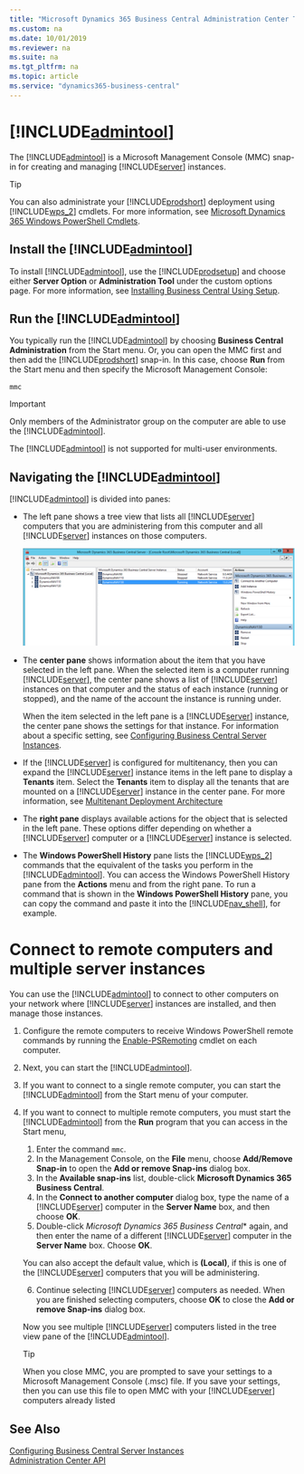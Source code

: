 ```yaml
---
title: "Microsoft Dynamics 365 Business Central Administration Center Tool"
ms.custom: na
ms.date: 10/01/2019
ms.reviewer: na
ms.suite: na
ms.tgt_pltfrm: na
ms.topic: article
ms.service: "dynamics365-business-central"
---
```


# [!INCLUDE[admintool](../developer/includes/admintool.md)]
The [!INCLUDE[admintool](../developer/includes/admintool.md)] is a Microsoft Management Console \(MMC\) snap-in for creating and managing [!INCLUDE[server](../developer/includes/server.md)] instances. 

> [!TIP]  
>  You can also administrate your [!INCLUDE[prodshort](../developer/includes/prodshort.md)] deployment using [!INCLUDE[wps_2](../developer/includes/wps_2_md.md)] cmdlets. For more information, see [Microsoft Dynamics 365 Windows PowerShell Cmdlets](https://docs.microsoft.com/powershell/business-central/overview).   

## Install the [!INCLUDE[admintool](../developer/includes/admintool.md)]

To install [!INCLUDE[admintool](../developer/includes/admintool.md)], use the [!INCLUDE[prodsetup](../developer/includes/prodsetup.md)] and choose either **Server Option** or **Administration Tool** under the custom options page. For more information, see [Installing Business Central Using Setup](../deployment/install-using-setup.md).


## Run the [!INCLUDE[admintool](../developer/includes/admintool.md)]  
You typically run the [!INCLUDE[admintool](../developer/includes/admintool.md)] by choosing **Business Central Administration** from the Start menu. Or, you can open the MMC first and then add the [!INCLUDE[prodshort](../developer/includes/prodshort.md)] snap-in. In this case, choose **Run** from the Start menu and then specify the Microsoft Management Console:  
  
```  
mmc  
```  
  
> [!IMPORTANT]  
>  Only members of the Administrator group on the computer are able to use the [!INCLUDE[admintool](../developer/includes/admintool.md)].
>  
> The [!INCLUDE[admintool](../developer/includes/admintool.md)] is not supported for multi-user environments.  
  
## Navigating the [!INCLUDE[admintool](../developer/includes/admintool.md)]
  
 [!INCLUDE[admintool](../developer/includes/admintool.md)] is divided into panes:  
  
-   The left pane shows a tree view that lists all [!INCLUDE[server](../developer/includes/server.md)] computers that you are administering from this computer and all [!INCLUDE[server](../developer/includes/server.md)] instances on those computers.   

  
 
     ![Console root with two server instances](../media/ConsoleRootExp.png "ConsoleRootExp")  
  
-   The **center pane** shows information about the item that you have selected in the left pane. When the selected item is a computer running [!INCLUDE[server](../developer/includes/server.md)], the center pane shows a list of [!INCLUDE[server](../developer/includes/server.md)] instances on that computer and the status of each instance \(running or stopped\), and the name of the account the instance is running under.  
  
     When the item selected in the left pane is a [!INCLUDE[server](../developer/includes/server.md)] instance, the center pane shows the settings for that instance. For information about a specific setting, see [Configuring Business Central Server Instances](configure-server-instance.md).  
  
-   If the [!INCLUDE[server](../developer/includes/server.md)] is configured for multitenancy, then you can expand the [!INCLUDE[server](../developer/includes/server.md)] instance items in the left pane to display a **Tenants** item. Select the **Tenants** item to display all the tenants that are mounted on a [!INCLUDE[server](../developer/includes/server.md)] instance in the center pane. For more information, see [Multitenant Deployment Architecture](../deployment/Multitenant-Deployment-Architecture.md)  
  
-   The **right pane** displays available actions for the object that is selected in the left pane. These options differ depending on whether a [!INCLUDE[server](../developer/includes/server.md)] computer or a [!INCLUDE[server](../developer/includes/server.md)] instance is selected.  
  
-   The **Windows PowerShell History** pane lists the [!INCLUDE[wps_2](../developer/includes/wps_2_md.md)] commands that the equivalent of the tasks you perform in the [!INCLUDE[admintool](../developer/includes/admintool.md)]. You can access the Windows PowerShell History pane from the **Actions** menu and from the right pane. To run a command that is shown in the **Windows PowerShell History** pane, you can copy the command and paste it into the [!INCLUDE[nav_shell](../developer/includes/nav_shell_md.md)], for example.

# Connect to remote computers and multiple server instances
You can use the [!INCLUDE[admintool](../developer/includes/admintool.md)] to connect to other computers on your network where [!INCLUDE[server](../developer/includes/server.md)] instances are installed, and then manage those instances.

1. Configure the remote computers to receive Windows PowerShell remote commands by running the [Enable-PSRemoting](https://docs.microsoft.com/powershell/module/microsoft.powershell.core/enable-psremoting) cmdlet on each computer.  
2. Next, you can start the [!INCLUDE[admintool](../developer/includes/admintool.md)].
3. If you want to connect to a single remote computer, you can start the [!INCLUDE[admintool](../developer/includes/admintool.md)] from the Start menu of your computer.
4. If you want to connect to multiple remote computers, you must start the [!INCLUDE[admintool](../developer/includes/admintool.md)] from the **Run** program that you can access in the Start menu, 
    1. Enter the command `mmc`.    
    2.  In the Management Console, on the **File** menu, choose **Add/Remove Snap-in** to open the **Add or remove Snap-ins** dialog box.   
    3.  In the **Available snap-ins** list, double-click **Microsoft Dynamics 365 Business Central**.   
    4.  In the **Connect to another computer** dialog box, type the name of a [!INCLUDE[server](../developer/includes/server.md)] computer in the **Server Name** box, and then choose **OK**.  
    5.  Double-click *Microsoft Dynamics 365 Business Central** again, and then enter the name of a different [!INCLUDE[server](../developer/includes/server.md)] computer in the **Server Name** box. Choose **OK**.  
  
     You can also accept the default value, which is **\(Local\)**, if this is one of the [!INCLUDE[server](../developer/includes/server.md)] computers that you will be administering.  
  
    6. Continue selecting [!INCLUDE[server](../developer/includes/server.md)] computers as needed. When you are finished selecting computers, choose **OK** to close the **Add or remove Snap-ins** dialog box.  
  
     Now you see multiple [!INCLUDE[server](../developer/includes/server.md)] computers listed in the tree view pane of the [!INCLUDE[admintool](../developer/includes/admintool.md)].  
  
    > [!TIP]  
    >  When you close MMC, you are prompted to save your settings to a Microsoft Management Console \(.msc\) file. If you save your settings, then you can use this file to open MMC with your [!INCLUDE[server](../developer/includes/server.md)] computers already listed  

## See Also
[Configuring Business Central Server Instances](configure-server-instance.md)  
[Administration Center API](administration-center-api.md)  
